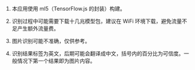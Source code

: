1. 本应用使用 ml5（TensorFlow.js 的封装）构建。

2. 识别过程中可能需要下载十几兆模型包，建议在 WiFi 环境下载，避免流量不足产生额外流量费。

3. 图片识别可能不准确，仅供参考。

4. 识别结果标签为英文，后期可能会翻译成中文，括号内的百分比为可信度。一般情况下第一个结果即为图片内容。
